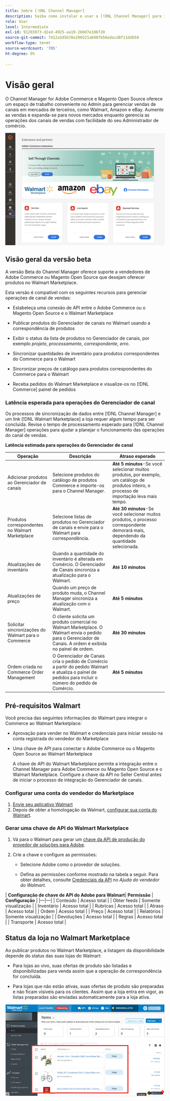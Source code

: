 ```yaml
---
title: Sobre [!DNL Channel Manager]
description: Saiba como instalar e usar o [!DNL Channel Manager] para integrar Adobe Commerce e Magento Open Source stores a mercados de terceiros e criar um canal de vendas para gerenciar listas de marketplace, preços, inventário e vendas de maneira simples do seu administrador de comércio.
role: User
level: Intermediate
exl-id: 91265973-d2ad-4925-aa10-260d7e186f20
source-git-commit: 7412a3d5b78e206521a048fb56edacd8f11ddb58
workflow-type: tm+mt
source-wordcount: '705'
ht-degree: 0%

---
```


# Visão geral

O Channel Manager for Adobe Commerce e Magento Open Source oferece um espaço de trabalho conveniente no Admin para gerenciar vendas de canais em mercados de terceiros, como Walmart, Amazon e eBay. Aumente as vendas e expanda-se para novos mercados enquanto gerencia as operações dos canais de vendas com facilidade do seu Administrador de comércio.

![[!DNL Channel Manager] visualização de administração de extensão](assets/channel-manager-admin-entry-page.png)

## Visão geral da versão beta

A versão Beta do Channel Manager oferece suporte a vendedores de Adobe Commerce ou Magento Open Source que desejam oferecer produtos no Walmart Marketplace.

Esta versão é compatível com os seguintes recursos para gerenciar operações de canal de vendas:

* Estabeleça uma conexão de API entre o Adobe Commerce ou o Magento Open Source e o Walmart Marketplace

* Publicar produtos do Gerenciador de canais no Walmart usando a correspondência de produtos

* Exibir o status da lista de produtos no Gerenciador de canais, por exemplo *projeto*, *processamento*, *correspondente*, *erro*.

* Sincronizar quantidades de inventário para produtos correspondentes do Commerce para o Walmart

* Sincronizar preços de catálogo para produtos correspondentes do Commerce para o Walmart

* Receba pedidos do Walmart Marketplace e visualize-os no [!DNL Commerce] painel de pedidos

### Latência esperada para operações do Gerenciador de canal

Os processos de sincronização de dados entre [!DNL Channel Manager] e um link [!DNL Walmart Marketplace] a loja requer algum tempo para ser concluída. Revise o tempo de processamento esperado para [!DNL Channel Manager] operações para ajudar a planejar o funcionamento das operações do canal de vendas.

**Latência estimada para operações do Gerenciador de canal**

| **Operação** | **Descrição** | **Atraso esperado** |
|--------------------------------------------|-----------------------------------------------------------------------------------------------------------------------------------------------|---------------------------------------------------------------------------------------------------------------------------|
| Adicionar produtos ao Gerenciador de canais | Selecione produtos do catálogo de produtos Commerce e importe-os para o Channel Manager. | **Até 5 minutos**-Se você selecionar muitos produtos, por exemplo, um catálogo de produtos inteiro, o processo de importação leva mais tempo. |
| Produtos correspondentes no Walmart Marketplace | Selecione listas de produtos no Gerenciador de canais e envie para o Walmart para correspondência. | **Até 30 minutos**-Se você selecionar muitos produtos, o processo correspondente demorará mais, dependendo da quantidade selecionada. |
| Atualizações de inventário | Quando a quantidade do inventário é alterada em Comércio. O Gerenciador de Canais sincroniza a atualização para o Walmart. | **Até 10 minutos** |
| Atualizações de preço | Quando um preço de produto muda, o Channel Manager sincroniza a atualização com o Walmart. | **Até 5 minutos** |
| Solicitar sincronizações do Walmart para o Commerce | O cliente solicita um produto comercial no Walmart Marketplace. O Walmart envia o pedido para o Gerenciador de Canais. A ordem é exibida no painel de ordem. | **Até 30 minutos** |
| Ordem criada no Commerce Order Management | O Gerenciador de Canais cria o pedido de Comércio a partir do pedido Walmart e atualiza o painel de pedidos para incluir o número do pedido de Comércio. | **Até 5 minutos** |

## Pré-requisitos Walmart

Você precisa das seguintes informações do Walmart para integrar o Commerce ao Walmart Marketplace:

* Aprovação para vender no Walmart e credenciais para iniciar sessão na conta registrada do vendedor do Marketplace

* Uma chave de API para conectar o Adobe Commerce ou o Magento Open Source ao Walmart Marketplace

   A chave de API do Walmart Marketplace permite a integração entre o Channel Manager para Adobe Commerce ou Magento Open Source e o Walmart Marketplace. Configure a chave da API no Seller Central antes de iniciar o processo de integração do Gerenciador de canais.

### Configurar uma conta do vendedor do Marketplace

1. [Envie seu aplicativo Walmart](https://marketplace-apply.walmart.com/apply?id=0014M00001zivMpQAI)
2. Depois de obter a homologação da Walmart, [configurar sua conta do Walmart](https://sellerhelp.walmart.com/seller/s/guide?article=000008219).

### Gerar uma chave de API do Walmart Marketplace

1. Vá para o Walmart para gerar um [chave da API de produção do provedor de soluções para Adobe](https://developer.walmart.com/#preloginModal?redirectUri=https%3A%2F%2Fdeveloper.walmart.com%2Faccount%2FgenerateKey).

1. Crie a chave e configure as permissões:

   * Selecione Adobe como o provedor de soluções.

   * Defina as permissões conforme mostrado na tabela a seguir. Para obter detalhes, consulte [Credenciais da API](https://sellerhelp.walmart.com/seller/s/guide?article=000006422) no *Ajuda do vendedor do Walmart*.

&#x200B;|    **Configuração de chave de API do Adobe para Walmart**
&#x200B;| **Permissão** | **Configuração** | |—|—| | Conteúdo | Acesso total | | Obter feeds | Somente visualização | | Inventário | Acesso total | | Rubricas | Acesso total | | Atraso | Acesso total | | Ordem | Acesso total | | Preço | Acesso total | | Relatórios | Somente visualização | | Devoluções | Acesso total | | Regras | Acesso total | | Transporte | Acesso total |

## Status da loja no Walmart Marketplace

Ao publicar produtos no Walmart Marketplace, a listagem da disponibilidade depende do status das suas lojas do Walmart:

* Para lojas ao vivo, suas ofertas de produto são listadas e disponibilizadas para venda assim que a operação de correspondência for concluída.

* Para lojas que não estão ativas, suas ofertas de produto são preparadas e não ficam visíveis para os clientes. Assim que a loja entra em vigor, as listas preparadas são enviadas automaticamente para a loja ativa.


![[!DNL Walmart Seller Central] produtos preparados](assets/walmart-seller-central-staged.png)
